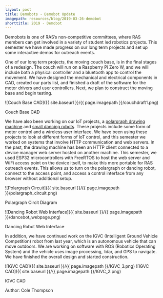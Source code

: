 ```yaml
---
layout: post
title: Demobots - Demobot Update
imagepath: resources/blog/2019-03-26-demobot
shorttitle: 2019 - Demobot
---
```


Demobots is one of RAS’s non-competitive committees, where RAS members can get involved in a variety of student led robotics projects. This semester we have made progress on our long term projects and set up some interactive demos for outreach events.

One of our long term projects, the moving couch base, is in the final stages of a redesign. The couch will run on a Raspberry Pi Zero W, and we will include both a physical controller and a bluetooth app to control the movement. We have designed the mechanical and electrical components in CAD, created our parts list, and finished a draft of the software for the motor drivers and user controllers. Next, we plan to construct the moving base and begin testing.

![Couch Base CAD]({{ site.baseurl }}/{{ page.imagepath }}/couchdraft1.png)

Couch Base CAD

We have also been working on our IoT projects, a [polargraph drawing machine](https://github.com/ut-ras/Demobots-Polargraph-IOT/tree/master/PolargraphESP32) and [small dancing robots](https://github.com/ut-ras/DemobotLegs/tree/master/DemobotLegsESP32
). These projects include some form of motor control and a wireless user interface. We have been using these projects to look at different forms of IoT control, and this semester we worked on systems that involve HTTP communication and web servers. In the past, the drawing machine has been an HTTP client connected to a device manager web server hosted on another machine. This semester, we used ESP32 microcontrollers with FreeRTOS to host the web server and WiFi access point on the device itself, to make this more portable for RAS outreach events. This allows us to turn on the polargraph or dancing robot, connect to the access point, and access a control interface from any browser without additional setup.

![Polargraph Circuit]({{ site.baseurl }}/{{ page.imagepath }}/polargraph_circuit.png)

Polargraph Circit Diagram

![Dancing Robot Web Interface]({{ site.baseurl }}/{{ page.imagepath }}/dancebot_webpage.png)

Dancing Robot Web Interface

In addition, we have continued work on the IGVC (Intelligent Ground Vehicle Competition) robot from last year, which is an autonomous vehicle that can move outdoors. We are working on software with ROS (Robotics Operating System) and the vehicle uses image processing, lidar, and GPS to navigate. We have finished the overall design and started construction.

![IGVC CAD]({{ site.baseurl }}/{{ page.imagepath }}/IGVC_3.png)
![IGVC CAD]({{ site.baseurl }}/{{ page.imagepath }}/IGVC_2.png)

IGVC CAD


Author: Cole Thompson
